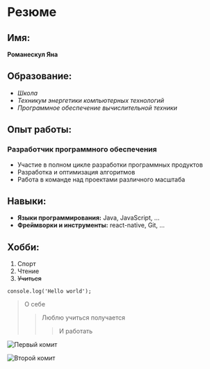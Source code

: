 # Резюме
## Имя:
**Романескул Яна**


## Образование:
- *Школа*
- *Техникум энергетики компьютерных технологий*
- *Программное обеспечение вычислительной техники*

## Опыт работы:
### Разработчик программного обеспечения
- Участие в полном цикле разработки программных продуктов
- Разработка и оптимизация алгоритмов
- Работа в команде над проектами различного масштаба

## Навыки:
- **Языки программирования:** Java, JavaScript, ...
- **Фреймворки и инструменты:** react-native, Git, ...

## Хобби:
1. Спорт
1. Чтение
1. ~~Учиться~~

```
console.log('Hello world');
```
> О себе
>> Люблю учиться получается
>>>И работать

![Первый комит](https://flomaster.top/uploads/posts/2023-01/1673513966_flomaster-club-p-yeralash-risunok-pinterest-1.jpg)


![Второй комит](https://l-files.livejournal.net/og_image/11723453/439?v=1597500326)
